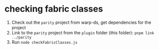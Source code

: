 # checking fabric classes

1. Check out the `parity` project from warp-ds, get dependencies for the project
2. Link to the `parity` project from the `plugin` folder (this folder): `pnpm link ../parity`
3. Run `node checkFabricClasses.js`

